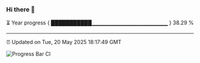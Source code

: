 ### Hi there 👋

⏳ Year progress { ███████████▁▁▁▁▁▁▁▁▁▁▁▁▁▁▁▁▁▁▁ } 38.29 %

---

⏰ Updated on Tue, 20 May 2025 18:17:49 GMT

![Progress Bar CI](https://github.com/code-lakshay/GitHub-Actions-Demo/workflows/Progress%20Bar%20CI/badge.svg)
